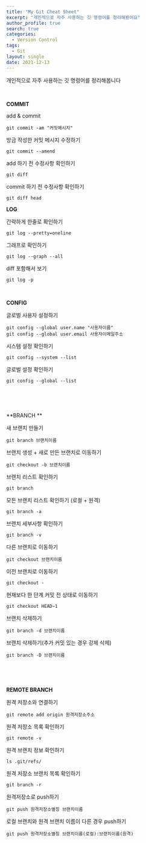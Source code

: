 ```yaml
---
title: "My Git Cheat Sheet"
excerpt: "개인적으로 자주 사용하는 깃 명령어를 정리해봤어요"
author_profile: true
search: true
categories: 
  - Version Control
tags: 
  - Git
layout: single
date: 2021-12-13
---
```




개인적으로 자주 사용하는 깃 명령어를 정리해봅니다    

​         

 

**COMMIT**      

add & commit   

```
git commit -am "커밋메시지"   
```

방금 작성한 커밋 메시지 수정하기   

``` 
git commit --amend
```

add 하기 전 수정사항 확인하기   

```
git diff  
```

commit 하기 전 수정사항 확인하기   

``` 
git diff head
```





**LOG**      

간략하게 한줄로 확인하기   

```
git log --pretty=oneline 
```

그래프로 확인하기   

```
git log --graph --all
```

diff 포함해서 보기   

``` 
git log -p
```



​      

**CONFIG**   

글로벌 사용자 설정하기

```
git config --global user.name "사용자이름"
git config --global user.email 사용자이메일주소
```

시스템 설정 확인하기

```
git config --system --list
```

글로벌 설정 확인하기

``` 
git config --global --list
```

​         

​     

**BRANCH **   

새 브랜치 만들기   

```
git branch 브랜치이름
```

브랜치 생성 + 새로 만든 브랜치로 이동하기   

```
git checkout -b 브랜치이름
```

브랜치 리스트 확인하기      

```
git branch
```

모든 브랜치 리스트 확인하기 (로컬 + 원격)   

```
git branch -a
```

브랜치 세부사항 확인하기   

```
git branch -v
```

다른 브랜치로 이동하기   

``` 
git checkout 브랜치이름
```

이전 브랜치로 이동하기   

```
git checkout -
```

현재보다 한 단계 커밋 전 상태로 이동하기   

```
git checkout HEAD~1
```

브랜치 삭제하기   

```
git branch -d 브랜치이름
```

브랜치 삭제하기(추가 커밋 있는 경우 강제 삭제)   

```
git branch -D 브랜치이름
```

​      

​      

**REMOTE BRANCH**   

원격 저장소와 연결하기   

``` 
git remote add origin 원격저장소주소
```

원격 저장소 목록 확인하기   

```
git remote -v
```

원격 브랜치 정보 확인하기   

```
ls .git/refs/
```

원격 저장소 브랜치 목록 확인하기   

```
git branch -r
```

원격저장소로 push하기   

```
git push 원격저장소별칭 브랜치이름
```

로컬 브랜치와 원격 브랜치 이름이 다른 경우 push하기   

```
git push 원격저장소별칭 브랜치이름(로컬):브랜치이름(원격)
```

   

